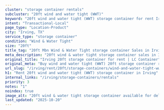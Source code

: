 ```yaml
---
cluster: "storage container rentals"
subcluster: "20ft wind and water tight (WWT)"
keyword: "20ft wind and water tight (WWT) storage container for rent Irving, TX"
intent: "Transactional-Local"
page_type: "Location-Product"
city: "Irving, TX"
service_type: "storage container"
condition: "Wind & Water Tight"
size: "20ft"
title_tag: "20ft Mbn Wind & Water Tight storage container Sales in Irving | LC Container"
meta_description: "20ft wind & water tight storage container sales in Irving. Fast delivery, competitive pricing. Serving storage containers area. Quote ID: S28. Call (214) 524-4168 for your free quote today."
original_title: "Irving 20ft storage container for rent | LC Container"
original_meta: "Buy wind and water tight (WWT) 20ft storage container rent with local delivery in Irving, TX. LC Container — local Since 2003. Request a fast quote today."
url_slug: "/irving/rent/20ft/storage-containers/wind-and-water-tight-wwt"
h1: "Rent 20ft wind and water tight (WWT) storage container in Irving"
internal_links: "/irving/storage-containers/rentals"
priority: 3
notes: "1"
noindex: true
image_alt: "20ft wind & water tight storage container available for delivery in Irving"
last_updated: "2025-10-20"
---
```


<!-- TODO: Add unique city/inventory copy, images, and internal links here. -->
